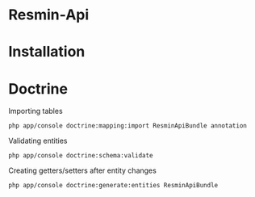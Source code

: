 # Resmin-Api

# Installation

# Doctrine

Importing tables

    php app/console doctrine:mapping:import ResminApiBundle annotation
    
Validating entities

    php app/console doctrine:schema:validate
    
Creating getters/setters after entity changes

    php app/console doctrine:generate:entities ResminApiBundle
